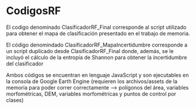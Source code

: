 # CodigosRF
El codigo denominado ClasificadorRF_Final corresponde al script utilizado para obtener el mapa de clasificación presentado en el trabajo de memoria.

El código denomindado ClasificadorRF_MapaIncertidumbre corresponde a un script duplicado desde ClasificadorRF_Final donde, además, se le incluyó el cálculo de la entropía de Shannon para obtener la incertidumbre del clasificador

Ambos códigos se encuentran en lenguaje JavaScript y son ejecutables en la consola de Google Earth Engine (requieren los archivos/assets de la memoria para poder correr correctamente --> polígonos del área, variables morfométricas, DEM, variables morfométricas y puntos de control por clases)
